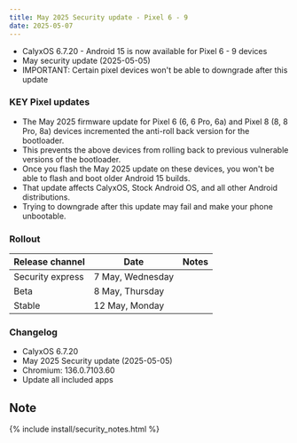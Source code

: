 ```yaml
---
title: May 2025 Security update - Pixel 6 - 9
date: 2025-05-07
---
```


* CalyxOS 6.7.20 - Android 15 is now available for Pixel 6 - 9 devices
* May security update (2025-05-05)
* IMPORTANT: Certain pixel devices won't be able to downgrade after this update

### KEY Pixel updates
* The May 2025 firmware update for Pixel 6 (6, 6 Pro, 6a) and Pixel 8 (8, 8 Pro, 8a) devices incremented the anti-roll back version for the bootloader.
* This prevents the above devices from rolling back to previous vulnerable versions of the bootloader.
* Once you flash the May 2025 update on these devices, you won't be able to flash and boot older Android 15 builds.
* That update affects CalyxOS, Stock Android OS, and all other Android distributions.
* Trying to downgrade after this update may fail and make your phone unbootable.

### Rollout

| Release channel  | Date   | Notes |
| ---------------- | ------ | ------ |
| Security express | 7 May, Wednesday |  |
| Beta | 8 May, Thursday |  |
| Stable | 12 May, Monday | |

### Changelog
* CalyxOS 6.7.20
* May 2025 Security update (2025-05-05)
* Chromium: 136.0.7103.60
* Update all included apps

## Note

{% include install/security_notes.html %}
